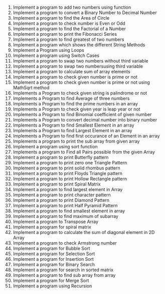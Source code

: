 1. Implement a program to add two numbers using function
2. Implement a program to convert a Binary Number to Decimal Number
3. Implement a program to find the Area of Circle
4. Implement a program to check number is Even or Odd
5. Implement a program to find the Factorial of a Number
6. Implement a program to print the Fibonacci Series
7. Implement a program to find greatest of two numbers
8. Implement a program which shows the different String Methods
9. Implement a Program using Loops
10. Implement a program using Switch Cases
11. Implement a program to swap two numbers without third variable
12. Implement a program to swap two numbersusing third variable
13. Implement a program to calculate sum of array elements
14. Implement a program to check given number is prime or not
15. Implement a program to check given number is prime or not using MathSqrt method
16. Implements a Program to check given string is palindrome or not
17. Implements a Program to find Average of three numbers
18. Implements a Program to find the prime numbers in an array
19. Implements a Program to check given year is leap year or not
20. Implements a Program to find Binomial coefficient of given number
21. Implements a Program to convert decimal number into binary number
22. Implements a Program to find Smallest Element in an array
23. Implements a Program to find Largest Element in an array
24. Implements a Program to find first occurance of an Element in an array
25. Implements a program to print the sub array from given array
26. Implement a program using sort function
27. Implements a program to Find all Pairs possible from the given Array
28. Implement a program to print Butterfly pattern
29. Implement a program to print zero one Triangle Pattern
30. Implement a program to print solid rhombus pattern
31. Implement a program to print Floyds Triangle pattern
32. Implement a program to print Hollow Rectangle pattern
33. Implement a program to print Spiral Matrix
34. Implement a program to find largest element in Array
35. Implement a program to print character pattern
36. Implement a program to print Diamond Pattern
37. Implement a program to print Half Pyramid Pattern
38. Implement a program to find smallest element in array
39. Implement a program to find maximum of subarray
40. Implement a program to Transpose Array
41. Implement a program for spiral matrix
42. Implement a program to calculate the sum of diagonal element in 2D Array
43. Implement a program to check Armstrong number
44. Implement a program for Bubble Sort
45. Implement a program for Selection Sort
46. Implement a program for Insertion Sort
47. Implement a program for Binary Search
48. Implement a program for search in sorted matrix
49. Implement a program to find sub array from array
50. Implement a program for Merge Sort
51. Implement a program using Recursion
